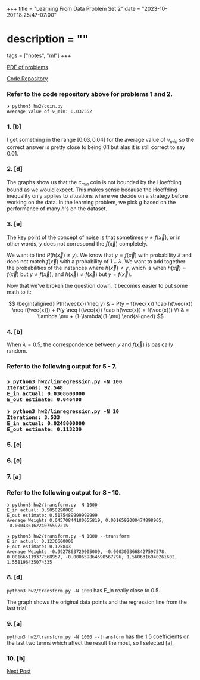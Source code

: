 +++
title = "Learning From Data Problem Set 2"
date = "2023-10-20T18:25:47-07:00"
# description = ""

tags = ["notes", "ml"]
+++


[PDF of problems](https://https://work.caltech.edu/homework/hw2.pdf)

[Code Repository](https://github.com/lienzhuzhu/lfd)


<h3>
Refer to the code repository above for problems 1 and 2.
</h3>

```
❯ python3 hw2/coin.py
Average value of ν_min: 0.037552
```

<h3>
1. [b]
</h3>

I get something in the range $[0.03, 0.04]$ for the average value of $\nu_{min}$ so the correct answer is pretty close to being 0.1 but alas it is still correct to say 0.01.


<h3>
2. [d]
</h3>

The graphs show us that the $c_{min}$ coin is not bounded by the Hoeffding bound as we would expect. This makes sense because the Hoeffding inequality only applies to situations where we decide on a strategy before working on the data. In the learning problem, we pick $g$ based on the performance of many $h$'s on the dataset.



<h3>
3. [e]
</h3>

The key point of the concept of noise is that sometimes $y \neq f(\vec{x})$, or in other words, $y$ does not correspond the $f(\vec{x})$ completely. 

We want to find $P(h(\vec{x}) \neq y)$. We know that $y = f(\vec{x})$ with probability $\lambda$ and does not match $f(\vec{x})$ with a probability of $1-\lambda$. We want to add together the probabilities of the instances where $h(\vec{x}) \neq y$, which is when $h(\vec{x}) = f(\vec{x})$ but $y \neq f(\vec{x})$, and $h(\vec{x}) \neq f(\vec{x})$ but $y = f(\vec{x})$.

Now that we've broken the question down, it becomes easier to put some math to it:

$$
\begin{aligned}
P(h(\vec{x}) \neq y)    & = P(y = f(\vec{x}) \cap h(\vec{x}) \neq f(\vec{x})) + P(y \neq f(\vec{x}) \cap h(\vec{x}) = f(\vec{x})) \\\
                        & = \lambda \mu + (1-\lambda)(1-\mu)
\end{aligned}
$$


<h3>
4. [b]
</h3>

When $\lambda = 0.5$, the correspondence between $y$ and $f(\vec{x})$ is basically random.


<h3>
Refer to the following output for 5 - 7.
<h3>

```
❯ python3 hw2/linregression.py -N 100
Iterations: 92.548
E_in actual: 0.0368600000
E_out estimate: 0.046408
```

```
❯ python3 hw2/linregression.py -N 10
Iterations: 3.533
E_in actual: 0.0248000000
E_out estimate: 0.113239
```

<h3>
5. [c]
</h3>

<h3>
6. [c]
</h3>

<h3>
7. [a]
</h3>



<h3>
Refer to the following output for 8 - 10.
</h3>

```
❯ python3 hw2/transform.py -N 1000
E_in actual: 0.5050290000
E_out estimate: 0.5175489999999999
Average Weights 0.04570844180055819, 0.0016592000474898905, -0.00043616224075597215
```

```
❯ python3 hw2/transform.py -N 1000 --transform
E_in actual: 0.1236600000
E_out estimate: 0.125843
Average Weights -0.9927863729005009, -0.0003033668427597578, 0.001665119377568957, -0.000659864590567796, 1.5606316940261602, 1.558196435074335
```

<h3>
8. [d]
</h3>

`python3 hw2/transform.py -N 1000` has E_in really close to $0.5$.

The graph shows the original data points and the regression line from the last trial.


<h3>
9. [a]
</h3>

`python3 hw2/transform.py -N 1000 --transform` has the $1.5$ coefficients on the last two terms which affect the result the most, so I selected [a].


<h3>
10. [b]
</h3>

[Next Post](../lfd-3)
